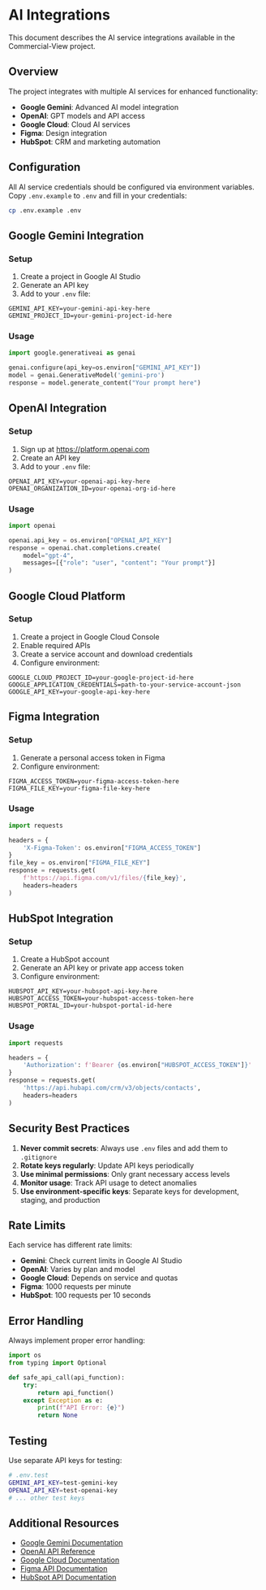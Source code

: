 # AI Integrations

This document describes the AI service integrations available in the Commercial-View project.

## Overview

The project integrates with multiple AI services for enhanced functionality:

- **Google Gemini**: Advanced AI model integration
- **OpenAI**: GPT models and API access
- **Google Cloud**: Cloud AI services
- **Figma**: Design integration
- **HubSpot**: CRM and marketing automation

## Configuration

All AI service credentials should be configured via environment variables. Copy `.env.example` to `.env` and fill in your credentials:

```bash
cp .env.example .env
```

## Google Gemini Integration

### Setup

1. Create a project in Google AI Studio
2. Generate an API key
3. Add to your `.env` file:

```env
GEMINI_API_KEY=your-gemini-api-key-here
GEMINI_PROJECT_ID=your-gemini-project-id-here
```

### Usage

```python
import google.generativeai as genai

genai.configure(api_key=os.environ["GEMINI_API_KEY"])
model = genai.GenerativeModel('gemini-pro')
response = model.generate_content("Your prompt here")
```

## OpenAI Integration

### Setup

1. Sign up at https://platform.openai.com
2. Create an API key
3. Add to your `.env` file:

```env
OPENAI_API_KEY=your-openai-api-key-here
OPENAI_ORGANIZATION_ID=your-openai-org-id-here
```

### Usage

```python
import openai

openai.api_key = os.environ["OPENAI_API_KEY"]
response = openai.chat.completions.create(
    model="gpt-4",
    messages=[{"role": "user", "content": "Your prompt"}]
)
```

## Google Cloud Platform

### Setup

1. Create a project in Google Cloud Console
2. Enable required APIs
3. Create a service account and download credentials
4. Configure environment:

```env
GOOGLE_CLOUD_PROJECT_ID=your-google-project-id-here
GOOGLE_APPLICATION_CREDENTIALS=path-to-your-service-account-json
GOOGLE_API_KEY=your-google-api-key-here
```

## Figma Integration

### Setup

1. Generate a personal access token in Figma
2. Configure environment:

```env
FIGMA_ACCESS_TOKEN=your-figma-access-token-here
FIGMA_FILE_KEY=your-figma-file-key-here
```

### Usage

```python
import requests

headers = {
    'X-Figma-Token': os.environ["FIGMA_ACCESS_TOKEN"]
}
file_key = os.environ["FIGMA_FILE_KEY"]
response = requests.get(
    f'https://api.figma.com/v1/files/{file_key}',
    headers=headers
)
```

## HubSpot Integration

### Setup

1. Create a HubSpot account
2. Generate an API key or private app access token
3. Configure environment:

```env
HUBSPOT_API_KEY=your-hubspot-api-key-here
HUBSPOT_ACCESS_TOKEN=your-hubspot-access-token-here
HUBSPOT_PORTAL_ID=your-hubspot-portal-id-here
```

### Usage

```python
import requests

headers = {
    'Authorization': f'Bearer {os.environ["HUBSPOT_ACCESS_TOKEN"]}'
}
response = requests.get(
    'https://api.hubapi.com/crm/v3/objects/contacts',
    headers=headers
)
```

## Security Best Practices

1. **Never commit secrets**: Always use `.env` files and add them to `.gitignore`
2. **Rotate keys regularly**: Update API keys periodically
3. **Use minimal permissions**: Only grant necessary access levels
4. **Monitor usage**: Track API usage to detect anomalies
5. **Use environment-specific keys**: Separate keys for development, staging, and production

## Rate Limits

Each service has different rate limits:

- **Gemini**: Check current limits in Google AI Studio
- **OpenAI**: Varies by plan and model
- **Google Cloud**: Depends on service and quotas
- **Figma**: 1000 requests per minute
- **HubSpot**: 100 requests per 10 seconds

## Error Handling

Always implement proper error handling:

```python
import os
from typing import Optional

def safe_api_call(api_function):
    try:
        return api_function()
    except Exception as e:
        print(f"API Error: {e}")
        return None
```

## Testing

Use separate API keys for testing:

```bash
# .env.test
GEMINI_API_KEY=test-gemini-key
OPENAI_API_KEY=test-openai-key
# ... other test keys
```

## Additional Resources

- [Google Gemini Documentation](https://ai.google.dev/docs)
- [OpenAI API Reference](https://platform.openai.com/docs)
- [Google Cloud Documentation](https://cloud.google.com/docs)
- [Figma API Documentation](https://www.figma.com/developers/api)
- [HubSpot API Documentation](https://developers.hubspot.com/)
